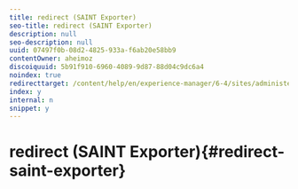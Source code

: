 ```yaml
---
title: redirect (SAINT Exporter)
seo-title: redirect (SAINT Exporter)
description: null
seo-description: null
uuid: 07497f0b-08d2-4825-933a-f6ab20e58bb9
contentOwner: aheimoz
discoiquuid: 5b91f910-6960-4089-9d87-88d04c9dc6a4
noindex: true
redirecttarget: /content/help/en/experience-manager/6-4/sites/administering/using/adobeanalytics-classifications
index: y
internal: n
snippet: y
---
```


# redirect (SAINT Exporter){#redirect-saint-exporter}

<!--
Comment Type: remark
Last Modified By: Alison Heimoz (aheimoz)
Last Modified Date: 2018-07-05T02:41:39.376-0400
<p>Redirects to /content/help/en/experience-manager/6-4/sites/administering/using/adobeanalytics-classifications.html</p>
-->

